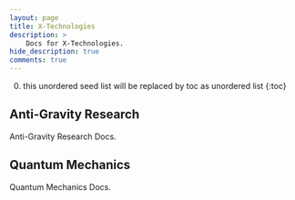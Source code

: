 ```yaml
---
layout: page
title: X-Technologies
description: >
    Docs for X-Technologies.
hide_description: true
comments: true
---
```


0. this unordered seed list will be replaced by toc as unordered list
{:toc}

## Anti-Gravity Research
Anti-Gravity Research Docs.

## Quantum Mechanics
Quantum Mechanics Docs.
